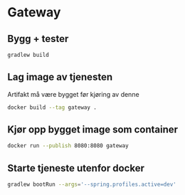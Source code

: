 # Gateway

## Bygg + tester
```Bash
gradlew build
```

## Lag image av tjenesten
Artifakt må være bygget før kjøring av denne
```Bash
docker build --tag gateway .
```

## Kjør opp bygget image som container
```Bash
docker run --publish 8080:8080 gateway
```

## Starte tjeneste utenfor docker
```Bash
gradlew bootRun --args='--spring.profiles.active=dev'
```